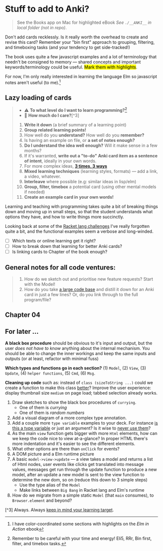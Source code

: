# Stuff to add to Anki?

> See the Books app on Mac for highlighted eBook
> _See `./__ANKI__` in local folder (not in repo)_.

Don't add cards recklessly. Is it really worth the overhead to create and revise this card? Remember your "bin first" approach to grouping, filtering, and timeboxing tasks (and your tendency to get side-tracked!)

The book uses quite a few javascript examples and a lot of terminology that needn't be consigned to memory — shared concepts and important keywords/terminology could be useful. <mark>Mark them with highlights</mark>.

For now, I'm only really interested in learning the language Elm so javascript notes aren't useful (to me).[^1]

## Lazy loading of cards

> - ⚠️ **To what level do I want to learn programming?**[^2]
> - 🎯 **How much do I care?**[^3]
>
> 1. **Write it down** (a brief summary of a learning point)
> 2. **Group related learning points!**
> 3. How well do you **understand?** How well do you **remember?**
> 4. Is having an example on file, or **a set of notes enough?**
> 5. **Do I understand the idea well enough?** Will it make sense in a few months?
> 6. If it's warranted, **write out a "to-do" Anki card item as a sentence of intent**, ideally in your own words.
> 7. For more complex ideas, **[3 times, 3 ways](https://github.com/badlydrawnrob/anki/issues/93)**
> 8. **Mixed learning techniques** (learning styles, formats) — add a link, a video, whatever.
> 9. **Interleave** where possible (e.g: similar ideas in lisp/elm)
> 10. **Group, filter, timebox** a potential card (using other mental models if needed)
> 11. **Create an example card in your own words!**

Learning and teaching with programming takes quite a bit of breaking things down and moving up in small steps, so that the student understands what options they have, and how to write things more succinctly.

Looking back at some of the [Racket lang challenges](https://github.com/badlydrawnrob/racket-playground/issues/1) I've really forgotten quite a bit, and the functional examples seem a verbose and long-winded.

- [ ] Which texts or online learning get it right?
- [ ] How to break down that learning for better Anki cards?
- [ ] Is linking cards to Chapter of the book enough?

## General notes for all code ventures:

> 1. How do we sketch out and prioritise new feature requests? Start with the Model!
> 2. How do you take [a large code base](https://github.com/badlydrawnrob/elm-playground/issues/12) and distill it down for an Anki card in just a few lines? Or, do you link through to the full program/file?


## Chapter 04






## For later ...

**A black box procedure** should be obvious to it's input and output, but the user _does not have to know_ anything about the internal mechanism. You should be able to change the inner workings and keep the same inputs and outputs (or at least, refactor with minimal fuss)

**Which types and functions go in each section?** (1) `Model`, (2) `View`, (3) `Update`, (4) `helper functions`, (5) `Cmd`, (6) `Msg`.

**Cleaning up code** such as: instead of `class (sizeToString ...)` could we create a function to make this class [better](https://github.com/badlydrawnrob/elm-playground/blob/5fd295c5f8a1aa5315e1a9e2e073e03566c83c14/elm-in-action/03/src/PhotoGroove.elm#L36)? Improve the user experience: display thumbnail size `medium` on page load; tabbed selection already works.

1. Draw sketches to show the black box procedures of `currying`.
    - One of them is _currying_
    - One of them is _random numbers_
2. Add a visual diagram of a more complex type annotation.
3. Add a couple more `type variable` examples to your deck. For instance [is this a type variable](http://tinyurl.com/elm-lang-is-a-type-variable) or just an argument? Is it wise to [never use them](https://discourse.elm-lang.org/t/the-use-and-over-use-of-type-variables/2044/5)?
4. As the main `view` function gets bigger with more `Html` elements, how can we keep the code nice to view at-a-glance? In proper HTML there's more indentation and it's easier to see the different elements.
5. What other options are there than `onClick` for events?
6. A DOM picture and a Elm runtime picture
7. A basic `model->view->update` — a view takes a model and returns a list of Html nodes, user events like clicks get translated into message values, messages get run through the update function to produce a new model, after an update a new model is sent to the view function to determine the new dom, so on (reduce this down to 3 simple steps)
    - Use the type alias of the `Model`
    - Make links between `Big Bang` in Racket lang and Elm's runtime
8. How do we migrate from a simple static `Model` (that `main` consumes), to `Browser.element` and beyond?




[^1]: I have color-coordinated some sections with highlights on the _Elm in Action_ ebook

[^2]: Remember to be careful with your time and energy! Eli5, RRr, Bin first, filter, and timebox tasks.

[^3] Always. Always [keep in mind your learning target](https://github.com/badlydrawnrob/elm-playground/issues/9).
